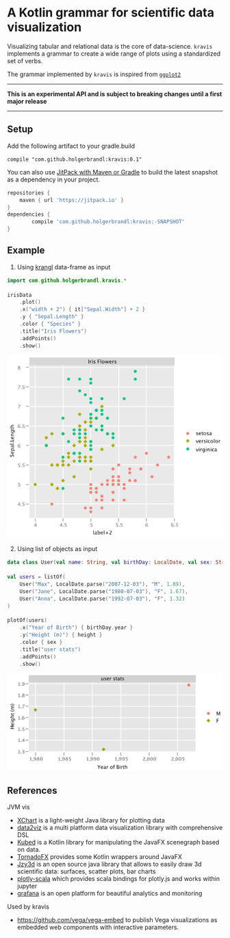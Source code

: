 # A Kotlin grammar for scientific data visualization


Visualizing tabular and relational data is the core of data-science. `kravis` implements a grammar to create a wide range of plots using a standardized set of verbs.



The grammar implemented by `kravis` is inspired from [`ggplot2`](http://ggplot2.org/)


---

**This is an experimental API and is subject to breaking changes until a first major release**

---

## Setup


Add the following artifact to your gradle.build

```
compile "com.github.holgerbrandl:kravis:0.1"
```

You can also use [JitPack with Maven or Gradle](https://jitpack.io/#holgerbrandl/kravis/-SNAPSHOT) to build the latest snapshot as a dependency in your project.

```groovy
repositories {
    maven { url 'https://jitpack.io' }
}
dependencies {
        compile 'com.github.holgerbrandl:kravis:-SNAPSHOT'
}
```

## Example

1. Using [krangl](https://github.com/holgerbrandl/krangl) data-frame as input

```kotlin
import com.github.holgerbrandl.kravis.*

irisData
    .plot()
    .x("width + 2") { it["Sepal.Width"] + 2 } 
    .y { "Sepal.Length" }
    .color { "Species" }
    .title("Iris Flowers")
    .addPoints()
    .show()
```

![](.README_images/59d702d4.png)

2. Using list of objects as input

```kotlin
data class User(val name: String, val birthDay: LocalDate, val sex: String, val height: Double) {}

val users = listOf(
    User("Max", LocalDate.parse("2007-12-03"), "M", 1.89),
    User("Jane", LocalDate.parse("1980-07-03"), "F", 1.67),
    User("Anna", LocalDate.parse("1992-07-03"), "F", 1.32)
)

plotOf(users)
    .x("Year of Birth") { birthDay.year }
    .y("Height (m)") { height }
    .color { sex }
    .title("user stats")
    .addPoints()
    .show()
```
![](.README_images/2761d77d.png)

## References

JVM vis
* [XChart](https://github.com/timmolter/XChart) is a light-weight Java library for plotting data
* [data2viz](https://github.com/data2viz/data2viz) is a multi platform data visualization library with comprehensive DSL
* [Kubed](https://github.com/hudsonb/kubed/) is a Kotlin library for manipulating the JavaFX scenegraph based on data.
* [TornadoFX](https://github.com/edvin/tornadofx/wiki/Charts) provides some Kotlin wrappers around JavaFX
* [Jzy3d](http://www.jzy3d.org/) is an open source java library that allows to easily draw 3d scientific data: surfaces, scatter plots, bar charts
* [plotly-scala](https://github.com/alexarchambault/plotly-scala) which provides scala bindings for plotly.js and works within jupyter
* [grafana](https://grafana.com/) is an open platform for beautiful analytics and monitoring


Used by kravis
* https://github.com/vega/vega-embed to publish Vega visualizations as embedded web components with interactive parameters.

